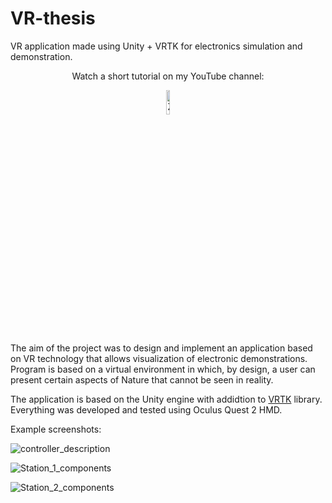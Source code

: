 # VR-thesis
VR application made using Unity + VRTK for electronics simulation and demonstration.

<div align="center">
 <p> Watch a short tutorial on my YouTube channel: </p>
  <a href="https://www.youtube.com/watch?v=ie8iQVBteek">
    <img src="https://user-images.githubusercontent.com/83553257/226733287-1f19164b-bb41-449c-ac96-9e008650a4ad.png" alt="Zobacz film" width="10%">
  </a>
</div>

The aim of the project was to design and implement an application based on VR technology that allows visualization of electronic demonstrations. Program is based on a virtual environment in which, by design, a user can present certain aspects of Nature that cannot be seen in reality.

The application is based on the Unity engine with addidtion to [VRTK](https://www.vrtk.io/) library. Everything was developed and tested using Oculus Quest 2 HMD.

Example screenshots:

![controller_description](https://user-images.githubusercontent.com/83553257/212288013-06f5386a-82ed-4b6c-8691-2eb9dfad9084.png)

![Station_1_components](https://user-images.githubusercontent.com/83553257/212288462-5f788a3a-a35e-453b-8d04-e9ef992069e4.png)

![Station_2_components](https://user-images.githubusercontent.com/83553257/212288577-9236c280-8919-4652-9bdc-ff77e2abe2f6.png)
